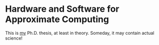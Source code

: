 Hardware and Software for Approximate Computing
===============================================

This is [my](http://homes.cs.washington.edu/~asampson/) Ph.D. thesis, at least in theory. Someday, it may contain actual science!
